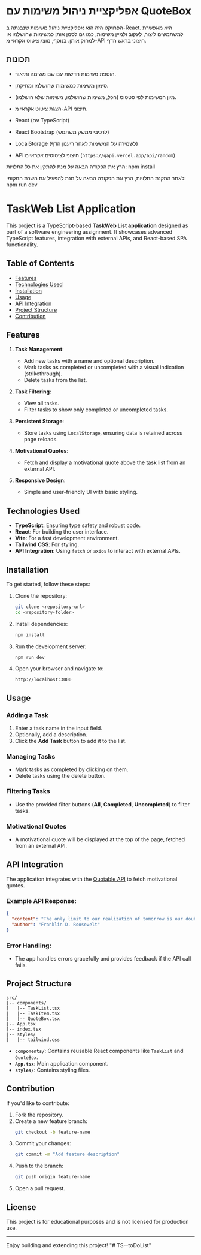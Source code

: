 
# אפליקציית ניהול משימות עם QuoteBox

הפרויקט הזה הוא אפליקציית ניהול משימות שנבנתה ב-React. היא מאפשרת למשתמשים ליצור, לעקוב ולמיין משימות, כמו גם לסמן אותן כמשימות שהושלמו או למחוק אותן. בנוסף, מוצג ציטוט אקראי מ-API חיצוני בראש הדף.

## תכונות

- הוספת משימות חדשות עם שם משימה ותיאור.
- סימון משימות כמשימות שהושלמו ומחיקתן.
- מיון המשימות לפי סטטוס (הכל, משימות שהושלמו, משימות שלא הושלמו).
- הצגת ציטוט אקראי מ-API חיצוני.


- React (עם TypeScript)
- React Bootstrap (לרכיבי ממשק משתמש)
- LocalStorage (לשמירה על המשימות לאחר ריענון הדף)
- API חיצוני לציטוטים אקראיים (`https://qapi.vercel.app/api/random`)

הרץ את הפקודה הבאה על מנת להתקין את כל התלויות:
npm install

לאחר התקנת התלויות, הרץ את הפקודה הבאה על מנת להפעיל את השרת המקומי:
npm run dev









































# TaskWeb List Application

This project is a TypeScript-based **TaskWeb List application** designed as part of a software engineering assignment. It showcases advanced TypeScript features, integration with external APIs, and React-based SPA functionality.

## Table of Contents
- [Features](#features)
- [Technologies Used](#technologies-used)
- [Installation](#installation)
- [Usage](#usage)
- [API Integration](#api-integration)
- [Project Structure](#project-structure)
- [Contribution](#contribution)

## Features

1. **Task Management**:
   - Add new tasks with a name and optional description.
   - Mark tasks as completed or uncompleted with a visual indication (strikethrough).
   - Delete tasks from the list.

2. **Task Filtering**:
   - View all tasks.
   - Filter tasks to show only completed or uncompleted tasks.

3. **Persistent Storage**:
   - Store tasks using `LocalStorage`, ensuring data is retained across page reloads.

4. **Motivational Quotes**:
   - Fetch and display a motivational quote above the task list from an external API.

5. **Responsive Design**:
   - Simple and user-friendly UI with basic styling.

## Technologies Used

- **TypeScript**: Ensuring type safety and robust code.
- **React**: For building the user interface.
- **Vite**: For a fast development environment.
- **Tailwind CSS**: For styling.
- **API Integration**: Using `fetch` or `axios` to interact with external APIs.

## Installation

To get started, follow these steps:

1. Clone the repository:
   ```bash
   git clone <repository-url>
   cd <repository-folder>
   ```

2. Install dependencies:
   ```bash
   npm install
   ```

3. Run the development server:
   ```bash
   npm run dev
   ```

4. Open your browser and navigate to:
   ```
   http://localhost:3000
   ```

## Usage

### Adding a Task
1. Enter a task name in the input field.
2. Optionally, add a description.
3. Click the **Add Task** button to add it to the list.

### Managing Tasks
- Mark tasks as completed by clicking on them.
- Delete tasks using the delete button.

### Filtering Tasks
- Use the provided filter buttons (**All**, **Completed**, **Uncompleted**) to filter tasks.

### Motivational Quotes
- A motivational quote will be displayed at the top of the page, fetched from an external API.

## API Integration

The application integrates with the [Quotable API](http://api.quotable.io/random) to fetch motivational quotes. 

### Example API Response:
```json
{
  "content": "The only limit to our realization of tomorrow is our doubts of today.",
  "author": "Franklin D. Roosevelt"
}
```

### Error Handling:
- The app handles errors gracefully and provides feedback if the API call fails.

## Project Structure

```
src/
|-- components/
|   |-- TaskList.tsx
|   |-- TaskItem.tsx
|   |-- QuoteBox.tsx
|-- App.tsx
|-- index.tsx
|-- styles/
|   |-- tailwind.css
```

- **`components/`**: Contains reusable React components like `TaskList` and `QuoteBox`.
- **`App.tsx`**: Main application component.
- **`styles/`**: Contains styling files.

## Contribution

If you'd like to contribute:

1. Fork the repository.
2. Create a new feature branch:
   ```bash
   git checkout -b feature-name
   ```
3. Commit your changes:
   ```bash
   git commit -m "Add feature description"
   ```
4. Push to the branch:
   ```bash
   git push origin feature-name
   ```
5. Open a pull request.

## License

This project is for educational purposes and is not licensed for production use.

---

Enjoy building and extending this project!
"# TS--toDoList" 
